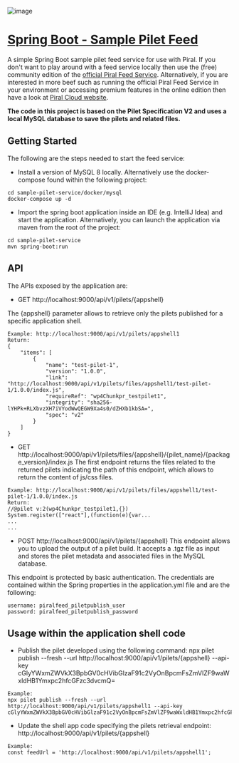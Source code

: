 ![image](https://user-images.githubusercontent.com/9162650/163873043-8f64b0b8-c783-4c8f-a39d-9cba417f07fe.png)

# [Spring Boot - Sample Pilet Feed](https://piral.io/)
A simple Spring Boot sample pilet feed service for use with Piral. If you don't want to play around with a feed service locally then use the (free) community edition of the [official Piral Feed Service](https://feed.piral.cloud/). Alternatively, if you are interested in more beef such as running the official Piral Feed Service in your environment or accessing premium features in the online edition then have a look at [Piral Cloud website](https://www.piral.cloud/).

**The code in this project is based on the Pilet Specification V2 and uses a local MySQL database to save the pilets and related files.**

## Getting Started
The following are the steps needed to start the feed service:

- Install a version of MySQL 8 locally. Alternatively use the docker-compose found within the following project:
```
cd sample-pilet-service/docker/mysql
docker-compose up -d
```
- Import the spring boot application inside an IDE (e.g. IntelliJ Idea) and start the application. Alternatively, you can launch the application via maven from the root of the project:
```
cd sample-pilet-service
mvn spring-boot:run
```

## API

The APIs exposed by the application are:
- GET http://localhost:9000/api/v1/pilets/{appshell}

The {appshell} parameter allows to retrieve only the pilets published for a specific application shell.
```
Example: http://localhost:9000/api/v1/pilets/appshell1
Return:
{
	"items": [
		{
			"name": "test-pilet-1",
			"version": "1.0.0",
			"link": "http://localhost:9000/api/v1/pilets/files/appshell1/test-pilet-1/1.0.0/index.js",
			"requireRef": "wp4Chunkpr_testpilet1",
			"integrity": "sha256-lYHPk+RLXbvzXH7iVYodWwQEGW9Xa4s0/dZHXb1kbSA=",
			"spec": "v2"
		}
	]
}
```

- GET http://localhost:9000/api/v1/pilets/files/{appshell}/{pilet_name}/{package_version}/index.js
The first endpoint returns the files related to the returned pilets indicating the path of this endpoint, which allows to return the content of js/css files.
```
Example: http://localhost:9000/api/v1/pilets/files/appshell1/test-pilet-1/1.0.0/index.js
Return: 
//@pilet v:2(wp4Chunkpr_testpilet1,{})
System.register(["react"],(function(e){var...
...
...
```

- POST http://localhost:9000/api/v1/pilets/{appshell}
This endpoint allows you to upload the output of a pilet build. It accepts a .tgz file as input and stores the pilet metadata and associated files in the MySQL database.

This endpoint is protected by basic authentication. The credentials are contained within the Spring properties in the application.yml file and are the following:
```
username: piralfeed_piletpublish_user
password: piralfeed_piletpublish_password
```

## Usage within the application shell code

- Publish the pilet developed using the following command: npx pilet publish --fresh --url http://localhost:9000/api/v1/pilets/{appshell} --api-key cGlyYWxmZWVkX3BpbGV0cHVibGlzaF91c2VyOnBpcmFsZmVlZF9waWxldHB1Ymxpc2hfcGFzc3dvcmQ=
```
Example: 
npx pilet publish --fresh --url http://localhost:9000/api/v1/pilets/appshell1 --api-key cGlyYWxmZWVkX3BpbGV0cHVibGlzaF91c2VyOnBpcmFsZmVlZF9waWxldHB1Ymxpc2hfcGFzc3dvcmQ=
```
- Update the shell app code specifying the pilets retrieval endpoint: http://localhost:9000/api/v1/pilets/{appshell}
```
Example: 
const feedUrl = 'http://localhost:9000/api/v1/pilets/appshell1';
```
